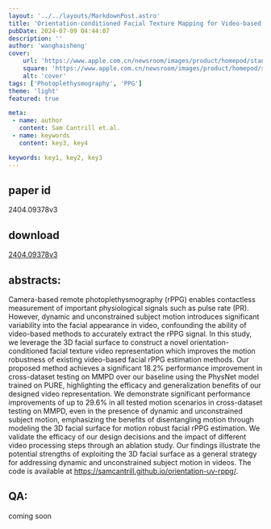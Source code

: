 ```yaml
---
layout: '../../layouts/MarkdownPost.astro'
title: 'Orientation-conditioned Facial Texture Mapping for Video-based Facial Remote Photoplethysmography Estimation'
pubDate: 2024-07-09 04:44:07
description: ''
author: 'wanghaisheng'
cover:
    url: 'https://www.apple.com.cn/newsroom/images/product/homepod/standard/Apple-HomePod-hero-230118_big.jpg.large_2x.jpg'
    square: 'https://www.apple.com.cn/newsroom/images/product/homepod/standard/Apple-HomePod-hero-230118_big.jpg.large_2x.jpg'
    alt: 'cover'
tags: ['Photoplethysmography', 'PPG'] 
theme: 'light'
featured: true

meta:
 - name: author
   content: Sam Cantrill et.al.
 - name: keywords
   content: key3, key4

keywords: key1, key2, key3
---
```


## paper id
2404.09378v3
## download
[2404.09378v3](http://arxiv.org/abs/2404.09378v3)
## abstracts:
Camera-based remote photoplethysmography (rPPG) enables contactless measurement of important physiological signals such as pulse rate (PR). However, dynamic and unconstrained subject motion introduces significant variability into the facial appearance in video, confounding the ability of video-based methods to accurately extract the rPPG signal. In this study, we leverage the 3D facial surface to construct a novel orientation-conditioned facial texture video representation which improves the motion robustness of existing video-based facial rPPG estimation methods. Our proposed method achieves a significant 18.2% performance improvement in cross-dataset testing on MMPD over our baseline using the PhysNet model trained on PURE, highlighting the efficacy and generalization benefits of our designed video representation. We demonstrate significant performance improvements of up to 29.6% in all tested motion scenarios in cross-dataset testing on MMPD, even in the presence of dynamic and unconstrained subject motion, emphasizing the benefits of disentangling motion through modeling the 3D facial surface for motion robust facial rPPG estimation. We validate the efficacy of our design decisions and the impact of different video processing steps through an ablation study. Our findings illustrate the potential strengths of exploiting the 3D facial surface as a general strategy for addressing dynamic and unconstrained subject motion in videos. The code is available at https://samcantrill.github.io/orientation-uv-rppg/.
## QA:
coming soon
